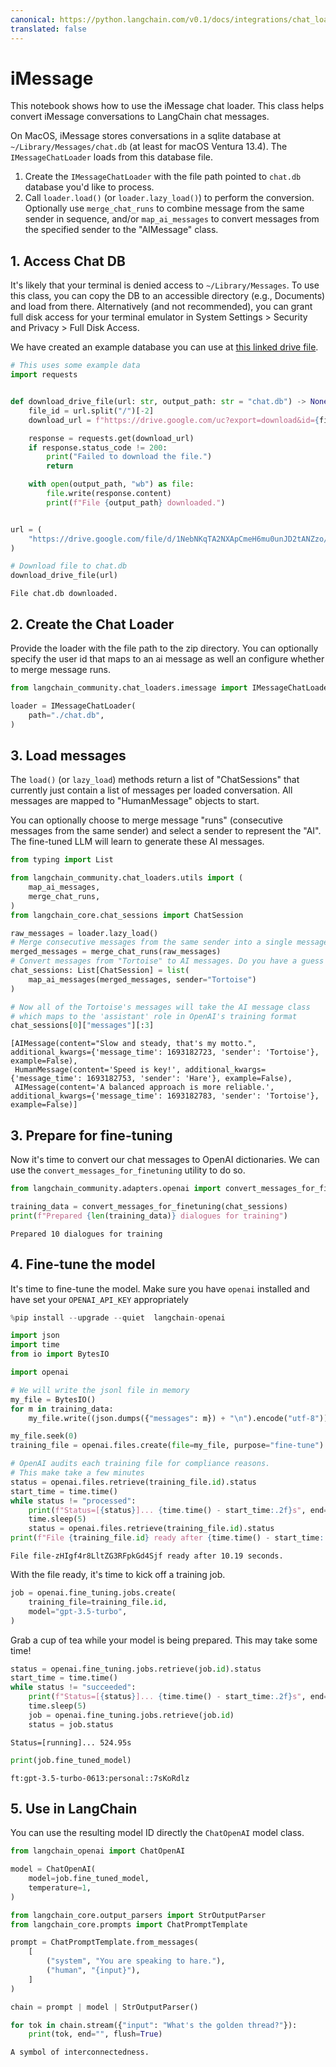 ```yaml
---
canonical: https://python.langchain.com/v0.1/docs/integrations/chat_loaders/imessage
translated: false
---
```


# iMessage

This notebook shows how to use the iMessage chat loader. This class helps convert iMessage conversations to LangChain chat messages.

On MacOS, iMessage stores conversations in a sqlite database at `~/Library/Messages/chat.db` (at least for macOS Ventura 13.4).
The `IMessageChatLoader` loads from this database file.

1. Create the `IMessageChatLoader` with the file path pointed to `chat.db` database you'd like to process.
2. Call `loader.load()` (or `loader.lazy_load()`) to perform the conversion. Optionally use `merge_chat_runs` to combine message from the same sender in sequence, and/or `map_ai_messages` to convert messages from the specified sender to the "AIMessage" class.

## 1. Access Chat DB

It's likely that your terminal is denied access to `~/Library/Messages`. To use this class, you can copy the DB to an accessible directory (e.g., Documents) and load from there. Alternatively (and not recommended), you can grant full disk access for your terminal emulator in System Settings > Security and Privacy > Full Disk Access.

We have created an example database you can use at [this linked drive file](https://drive.google.com/file/d/1NebNKqTA2NXApCmeH6mu0unJD2tANZzo/view?usp=sharing).

```python
# This uses some example data
import requests


def download_drive_file(url: str, output_path: str = "chat.db") -> None:
    file_id = url.split("/")[-2]
    download_url = f"https://drive.google.com/uc?export=download&id={file_id}"

    response = requests.get(download_url)
    if response.status_code != 200:
        print("Failed to download the file.")
        return

    with open(output_path, "wb") as file:
        file.write(response.content)
        print(f"File {output_path} downloaded.")


url = (
    "https://drive.google.com/file/d/1NebNKqTA2NXApCmeH6mu0unJD2tANZzo/view?usp=sharing"
)

# Download file to chat.db
download_drive_file(url)
```

```output
File chat.db downloaded.
```

## 2. Create the Chat Loader

Provide the loader with the file path to the zip directory. You can optionally specify the user id that maps to an ai message as well an configure whether to merge message runs.

```python
from langchain_community.chat_loaders.imessage import IMessageChatLoader
```

```python
loader = IMessageChatLoader(
    path="./chat.db",
)
```

## 3. Load messages

The `load()` (or `lazy_load`) methods return a list of "ChatSessions" that currently just contain a list of messages per loaded conversation. All messages are mapped to "HumanMessage" objects to start.

You can optionally choose to merge message "runs" (consecutive messages from the same sender) and select a sender to represent the "AI". The fine-tuned LLM will learn to generate these AI messages.

```python
from typing import List

from langchain_community.chat_loaders.utils import (
    map_ai_messages,
    merge_chat_runs,
)
from langchain_core.chat_sessions import ChatSession

raw_messages = loader.lazy_load()
# Merge consecutive messages from the same sender into a single message
merged_messages = merge_chat_runs(raw_messages)
# Convert messages from "Tortoise" to AI messages. Do you have a guess who these conversations are between?
chat_sessions: List[ChatSession] = list(
    map_ai_messages(merged_messages, sender="Tortoise")
)
```

```python
# Now all of the Tortoise's messages will take the AI message class
# which maps to the 'assistant' role in OpenAI's training format
chat_sessions[0]["messages"][:3]
```

```output
[AIMessage(content="Slow and steady, that's my motto.", additional_kwargs={'message_time': 1693182723, 'sender': 'Tortoise'}, example=False),
 HumanMessage(content='Speed is key!', additional_kwargs={'message_time': 1693182753, 'sender': 'Hare'}, example=False),
 AIMessage(content='A balanced approach is more reliable.', additional_kwargs={'message_time': 1693182783, 'sender': 'Tortoise'}, example=False)]
```

## 3. Prepare for fine-tuning

Now it's time to convert our chat  messages to OpenAI dictionaries. We can use the `convert_messages_for_finetuning` utility to do so.

```python
from langchain_community.adapters.openai import convert_messages_for_finetuning
```

```python
training_data = convert_messages_for_finetuning(chat_sessions)
print(f"Prepared {len(training_data)} dialogues for training")
```

```output
Prepared 10 dialogues for training
```

## 4. Fine-tune the model

It's time to fine-tune the model. Make sure you have `openai` installed
and have set your `OPENAI_API_KEY` appropriately

```python
%pip install --upgrade --quiet  langchain-openai
```

```python
import json
import time
from io import BytesIO

import openai

# We will write the jsonl file in memory
my_file = BytesIO()
for m in training_data:
    my_file.write((json.dumps({"messages": m}) + "\n").encode("utf-8"))

my_file.seek(0)
training_file = openai.files.create(file=my_file, purpose="fine-tune")

# OpenAI audits each training file for compliance reasons.
# This make take a few minutes
status = openai.files.retrieve(training_file.id).status
start_time = time.time()
while status != "processed":
    print(f"Status=[{status}]... {time.time() - start_time:.2f}s", end="\r", flush=True)
    time.sleep(5)
    status = openai.files.retrieve(training_file.id).status
print(f"File {training_file.id} ready after {time.time() - start_time:.2f} seconds.")
```

```output
File file-zHIgf4r8LltZG3RFpkGd4Sjf ready after 10.19 seconds.
```

With the file ready, it's time to kick off a training job.

```python
job = openai.fine_tuning.jobs.create(
    training_file=training_file.id,
    model="gpt-3.5-turbo",
)
```

Grab a cup of tea while your model is being prepared. This may take some time!

```python
status = openai.fine_tuning.jobs.retrieve(job.id).status
start_time = time.time()
while status != "succeeded":
    print(f"Status=[{status}]... {time.time() - start_time:.2f}s", end="\r", flush=True)
    time.sleep(5)
    job = openai.fine_tuning.jobs.retrieve(job.id)
    status = job.status
```

```output
Status=[running]... 524.95s
```

```python
print(job.fine_tuned_model)
```

```output
ft:gpt-3.5-turbo-0613:personal::7sKoRdlz
```

## 5. Use in LangChain

You can use the resulting model ID directly the `ChatOpenAI` model class.

```python
from langchain_openai import ChatOpenAI

model = ChatOpenAI(
    model=job.fine_tuned_model,
    temperature=1,
)
```

```python
from langchain_core.output_parsers import StrOutputParser
from langchain_core.prompts import ChatPromptTemplate

prompt = ChatPromptTemplate.from_messages(
    [
        ("system", "You are speaking to hare."),
        ("human", "{input}"),
    ]
)

chain = prompt | model | StrOutputParser()
```

```python
for tok in chain.stream({"input": "What's the golden thread?"}):
    print(tok, end="", flush=True)
```

```output
A symbol of interconnectedness.
```